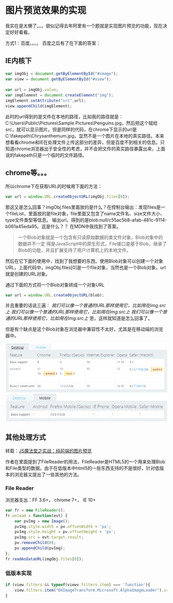 # 图片预览效果的实现

我实在是太懒了。。。貌似记得去年阿里有一个题就是实现图片预览的功能，现在决定好好看看。

方式1：百度。。。。
百度之后有了在下面的答案：
## IE内核下
```javascript
var imgObj = document.getByElementById("#image");
var view = document.getByElementById("#view");

var url = imgObj.value;
var imgElement = document.createElement("img");
imgElement.setAttribute("src",url);
view.appendChild(imgElement);
```

此时的url得到的是文件在本地的路径，比如我的路径就是：C:\Users\Public\Pictures\Sample Pictures\Penguins.jpg，然后把这个赋给src，就可以显示图片。但是同样的代码，在chrome下显示的url是 C:\fakepath\Chrysanthemum.jpg，显然不是一个图片在本地的真实路径。本来想看看chrome和IE在处理文件上传这部分的差异，但是百度不到相关的信息。只知道chrome浏览器出于安全性的考虑，并不会把文件的真实路径暴露出来，上面说的fakepath只是一个临时的文件路径。

## chrome等。。。

所以chrome下在获取URL的时候用下面的方法：
```javascript
var url = window.URL.createObjectURL(imgObj.files[0]);
```

那这又是怎么回事？imgObj.files里面放的是什么？在控制台输出：发现files是一个fileList，里面放的是file对象，file里面又包含了name文件名、size文件大小、type文件类型等信息。
输出url，得到的是blob:null/c55ac5b8-afab-481c-9114-b061a45eda95。这是什么？？
在MDN中我找到了答案。

> 一个Blob对象就是一个包含有只读原始数据的类文件对象，Blob对象中的数据并不一定
得是JavaScript中的原生形式，File接口是基于Blob，继承了Blob的功能，并且扩展支持了用户计算机上的本地文件。

然后在它下面的使用中，找到了我想要的东西。使用Blob对象可以创建一个对象URL，上面代码中，imgObj.files[0]是一个file对象，当然也是一个Blob对象，url就是创建的URL对象。

通过下面的方式将一个Blob对象转成一个对象URL
```javascript
var url = window.URL.createObjectURL(blob);
```
并且重要的话说三遍：
*我们可以像一个普通的URL那样使用它，比如用在img.src上*
*我们可以像一个普通的URL那样使用它，比如用在img.src上*
*我们可以像一个普通的URL那样使用它，比如用在img.src上*
恩，这样就知道是怎么回事了。

但是有个缺点是这个Blob对象在浏览器中兼容性不太好，尤其是在移动端的浏览器中。

![浏览器兼容性](blob.png)
![移动端浏览器兼容性](blob_mobile.png)

## 其他处理方式
转载：[JS魔法堂之实战：纯前端的图片预览](http://www.cnblogs.com/fsjohnhuang/p/3925827.html)

作者在里面提到了FileReader的用法，FileReader是HTML5的一个用来处理Blob和File类型的数据。由于在低版本中html5的一些东西支持的不是很好，针对低版本的浏览器又提出了一些其他的方法。

### File Reader
浏览器支出：FF 3.6+， chrome 7+， IE 10+
```javascript
var fr = new FileReader();
fr.onload = function(evt) {
    var pvImg = new Image();
    pvImg.style.width = pv.offsetWidth + 'px';
    pvImg.style.height = pv.offsetHeight + 'px';
    pvImg.src = evt.target.result;
    pv.removeChild(0);
    pv.appendChild(pvImg);
};
fr.readAsDataURL(imgObj.files[0]);
```

### 低版本实现
```javascript
if (view.filters && typeof(viewv.filters.item) === 'function'){
    view.filters.item("DXImageTransform.Microsoft.AlphaImageLoader").src = docObj.value;
}
```